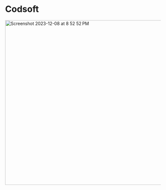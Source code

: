 # Codsoft
<img width="531" alt="Screenshot 2023-12-08 at 8 52 52 PM" src="https://github.com/JSGulhane/Codsoft/assets/65853891/4e2b6993-515f-4cde-917e-a8abc0534739">
